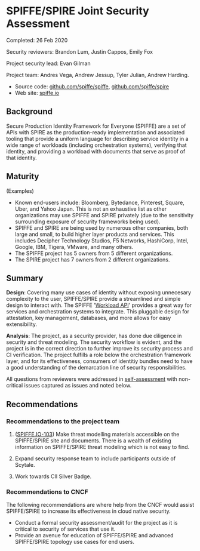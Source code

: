 # SPIFFE/SPIRE Joint Security Assessment

Completed: 26 Feb 2020

Security reviewers: Brandon Lum, Justin Cappos, Emily Fox

Project security lead: Evan Gilman

Project team: Andres Vega, Andrew Jessup, Tyler Julian, Andrew Harding.

* Source code: [github.com/spiffe/spiffe](https://github.com/spiffe/spiffe), [github.com/spiffe/spire](https://github.com/spiffe/spire)
* Web site: [spiffe.io](https://spiffe.io/)

## Background

Secure Production Identity Framework for Everyone (SPIFFE) are a set of APIs with SPIRE as the production-ready implementation and associated tooling that provide a uniform language for describing service identity in a wide range of workloads (including orchestration systems), verifying that identity, and providing a workload with documents that serve as proof of that identity.

## Maturity

(Examples)

- Known end-users include: Bloomberg, Bytedance, Pinterest, Square, Uber, and Yahoo Japan. This is not an exhaustive list as other organizations may use SPIFFE and SPIRE privately (due to the sensitivity surrounding exposure of security frameworks being used).
- SPIFFE and SPIRE are being used by numerous other companies, both large and small, to build higher layer products and services. This includes Decipher Technology Studios, F5 Networks, HashiCorp, Intel, Google, IBM, Tigera, VMware, and many others.
- The SPIFFE project has 5 owners from 5 different organizations.
- The SPIRE project has 7 owners from 2 different organizations.

## Summary

**Design**: Covering many use cases of identity without exposing unnecesary complexity to the user, SPIFFE/SPIRE provide a streamlined and simple design to interact with. The SPIFFE '[Workload API](https://spiffe.io/spiffe/concepts/#spiffe-workload-api)' provides a great way for services and orchestration systems to integrate. This pluggable design for attestation, key management, databases, and more allows for easy extensibility.

**Analysis**: The project, as a security provider, has done due diligence in security and threat modeling. The security workflow is evident, and the project is in the correct direction to further improve its security process and CI verification.
The project fulfills a role below the orchestration framework layer, and for its effectiveness, consumers of identitiy bundles need to have a good understanding of the demarcation line of security responsibilities.

All questions from reviewers were addressed in [self-assessment](self-assessment.md)
with non-critical issues captured as issues and noted below.

## Recommendations

### Recommendations to the project team

1. ([SPIFFE.IO-103](https://github.com/spiffe/spiffe.io/issues/103)) Make threat modelling materials accessible on the SPIFFE/SPIRE site and documents. There is a wealth of existing information on SPIFFE/SPIRE threat modeling which is not easy to find.

2. Expand security response team to include participants outside of Scytale.

3. Work towards CII Silver Badge.

### Recommendations to CNCF

The following recommendations are where help from the CNCF would assist SPIFFE/SPIRE to
increase its effectiveness in cloud native security.

* Conduct a formal security assessment/audit for the project as it is critical to security of services that use it.
* Provide an avenue for education of SPIFFE/SPIRE and advanced SPIFFE/SPIRE topology use cases for end users.
